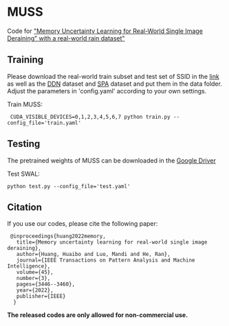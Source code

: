 # MUSS
Code for ["Memory Uncertainty Learning for Real-World Single Image Deraining" with a real-world rain dataset"](https://ieeexplore.ieee.org/document/9789487) 

## Training

Please download the real-world train subset and test set of SSID in the [link](https://drive.google.com/drive/folders/1bSOX_lSnuTDkwpOXw17up7zEPaqFXeVg?usp=sharing) as well as the [DDN](https://drive.google.com/file/d/10cu6MA4fQ2Dz16zfzyrQWDDhOWhRdhpq/view?usp=sharing) dataset and [SPA](https://stevewongv.github.io/derain-project.html) dataset and put them in the data folder. Adjust the parameters in  'config.yaml'  according to your own settings. 

Train MUSS:

	 CUDA_VISIBLE_DEVICES=0,1,2,3,4,5,6,7 python train.py --config_file='train.yaml'  

## Testing

The pretrained weights of MUSS can be downloaded in the [Google Driver](https://drive.google.com/drive/folders/1bSOX_lSnuTDkwpOXw17up7zEPaqFXeVg?usp=sharing) 

Test SWAL:

    python test.py --config_file='test.yaml' 

## Citation

If you use our codes, please cite the following paper:

	 @inproceedings{huang2022memory,
	   title={Memory uncertainty learning for real-world single image deraining},
	   author={Huang, Huaibo and Luo, Mandi and He, Ran},
	   journal={IEEE Transactions on Pattern Analysis and Machine Intelligence},
	   volume={45},
	   number={3},
	   pages={3446--3460},
	   year={2022},
	   publisher={IEEE}
	  }
 
**The released codes are only allowed for non-commercial use.**

